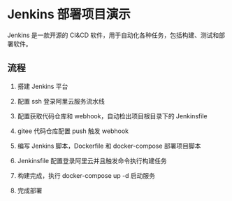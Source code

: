 # Jenkins 部署项目演示

Jenkins 是一款开源的 CI&CD 软件，用于自动化各种任务，包括构建、测试和部署软件。

## 流程

1. 搭建 Jenkins 平台

2. 配置 ssh 登录阿里云服务流水线

3. 配置获取代码仓库和 webhook，自动检出项目根目录下的 Jenkinsfile

4. gitee 代码仓库配置 push 触发 webhook

5. 编写 Jenkins 脚本，Dockerfile 和 docker-compose 部署项目脚本

6. Jenkinsfile 配置登录阿里云并且触发命令执行构建任务

7. 构建完成，执行 docker-compose up -d 启动服务

8. 完成部署
